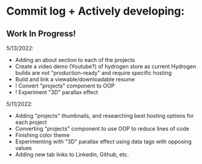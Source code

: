  
 
# Commit log + Actively developing:
## Work In Progress!
 
5/13/2022:
* Adding an about section to each of the projects
* Create a video demo (Youtube?) of hydrogen store as current Hydrogen builds are not "production-ready" and require specific hosting
* Build and link a viewable/downloadable resume 
* ! Convert "projects" component to OOP
* ! Experiment "3D" parallax effect

5/11/2022:
* Adding "projects" thumbnails, and researching best hosting options for each project
* Converting "projects" component to use OOP to reduce lines of code
* Finishing color theme 
* Experimenting with "3D" parallax effect using data tags with opposing values
* Adding new tab links to Linkedin, Github, etc.
